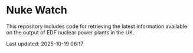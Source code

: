 # Nuke Watch

This repository includes code for retrieving the latest information available on the output of EDF nuclear power plants in the UK.

Last updated: 2025-10-19 06:17